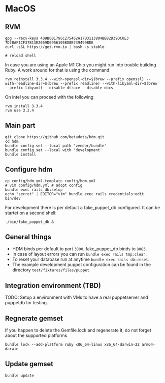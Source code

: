 # MacOS

## **RVM**

    gpg --recv-keys 409B6B1796C275462A1703113804BB82D39DC0E3 7D2BAF1CF37B13E2069D6956105BD0E739499BDB
    curl -sSL https://get.rvm.io | bash -s stable

    # reload shell

In case you are using an Apple M1 Chip you might run into trouble building
Ruby. A work around for that is using the command

    rvm reinstall 3.3.4 --with-openssl-dir=$(brew --prefix openssl) --with-readline-dir=$(brew --prefix readline) --with-libyaml-dir=$(brew --prefix libyaml) --disable-dtrace --disable-docs

On intel you can proceed with the following:

    rvm install 3.3.4
    rvm use 3.3.4

## **Main part**

    git clone https://github.com/betadots/hdm.git
    cd hdm
    bundle config set --local path 'vendor/bundle'
    bundle config set --local with 'development'
    bundle install

## **Configure hdm**

    cp config/hdm.yml.template config/hdm.yml
    # vim config/hdm.yml # adopt config
    bundle exec rails db:setup
    echo "secret" | EDITOR="vim" bundle exec rails credentials:edit
    bin/dev

For development there is per default a fake_puppet_db configured.
It can be startet on a second shell:

    ./bin/fake_puppet_db &

## **General things**

- HDM binds per default to port `3000`. fake_puppet_db binds to `8083`.
- In case of layout errors you can run `bundle exec rails tmp:clear`.
- To reset your database run at anytime `bundle exec rails db:reset`.
- The example development puppet configuration can be found in the directory
`test/fixtures/files/puppet`.

## Integration environment (TBD)

TODO: Setup a environment with VMs to have a real puppetserver and puppetdb for testing.

## Regnerate gemset

If you happen to delete the Gemfile.lock and regenerate it, do not forget about the supported platforms

    bundle lock --add-platform ruby x86_64-linux x86_64-darwin-22 arm64-darwin

## Update gemset

    bundle update

